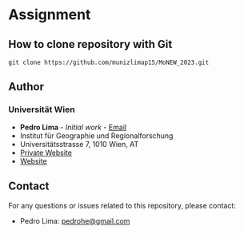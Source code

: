 # Assignment

## How to clone repository with Git
    git clone https://github.com/munizlimap15/MoNEW_2023.git



## Author

### Universität Wien
- **Pedro Lima** - *Initial work* - [Email](mailto:pedro.lima@univie.ac.at)
- Institut für Geographie und Regionalforschung
- Universitätsstrasse 7, 1010 Wien, AT
- [Private Website](https://munizlimap15.github.io/Pedrolima/)  
- [Website](http://geomorph.univie.ac.at/)

## Contact

For any questions or issues related to this repository, please contact:
- Pedro Lima: [pedrohe@gmail.com](mailto:pedrohe@gmail.com)
